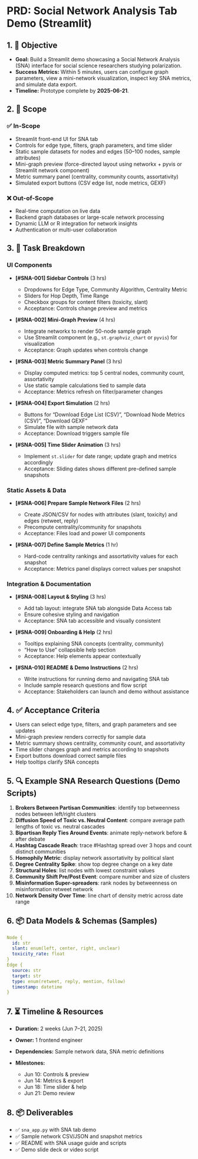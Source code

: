 # PRD: Social Network Analysis Tab Demo (Streamlit)

## 1. 🧩 Objective

* **Goal:** Build a Streamlit demo showcasing a Social Network Analysis (SNA) interface for social science researchers studying polarization.
* **Success Metrics:** Within 5 minutes, users can configure graph parameters, view a mini-network visualization, inspect key SNA metrics, and simulate data export.
* **Timeline:** Prototype complete by **2025-06-21**.

## 2. 📌 Scope

### ✅ In-Scope

* Streamlit front-end UI for SNA tab
* Controls for edge type, filters, graph parameters, and time slider
* Static sample datasets for nodes and edges (50–100 nodes, sample attributes)
* Mini-graph preview (force-directed layout using networkx + pyvis or Streamlit network component)
* Metric summary panel (centrality, community counts, assortativity)
* Simulated export buttons (CSV edge list, node metrics, GEXF)

### ❌ Out-of-Scope

* Real-time computation on live data
* Backend graph databases or large-scale network processing
* Dynamic LLM or R integration for network insights
* Authentication or multi-user collaboration

## 3. 🎫 Task Breakdown

### UI Components

* **\[#SNA-001] Sidebar Controls** (3 hrs)

  * Dropdowns for Edge Type, Community Algorithm, Centrality Metric
  * Sliders for Hop Depth, Time Range
  * Checkbox groups for content filters (toxicity, slant)
  * Acceptance: Controls change preview and metrics

* **\[#SNA-002] Mini-Graph Preview** (4 hrs)

  * Integrate networkx to render 50-node sample graph
  * Use Streamlit component (e.g., `st.graphviz_chart` or `pyvis`) for visualization
  * Acceptance: Graph updates when controls change

* **\[#SNA-003] Metric Summary Panel** (3 hrs)

  * Display computed metrics: top 5 central nodes, community count, assortativity
  * Use static sample calculations tied to sample data
  * Acceptance: Metrics refresh on filter/parameter changes

* **\[#SNA-004] Export Simulation** (2 hrs)

  * Buttons for “Download Edge List (CSV)”, “Download Node Metrics (CSV)”, “Download GEXF”
  * Simulate file with sample network data
  * Acceptance: Download triggers sample file

* **\[#SNA-005] Time Slider Animation** (3 hrs)

  * Implement `st.slider` for date range; update graph and metrics accordingly
  * Acceptance: Sliding dates shows different pre-defined sample snapshots

### Static Assets & Data

* **\[#SNA-006] Prepare Sample Network Files** (2 hrs)

  * Create JSON/CSV for nodes with attributes (slant, toxicity) and edges (retweet, reply)
  * Precompute centrality/community for snapshots
  * Acceptance: Files load and power UI components

* **\[#SNA-007] Define Sample Metrics** (1 hr)

  * Hard-code centrality rankings and assortativity values for each snapshot
  * Acceptance: Metrics panel displays correct values per snapshot

### Integration & Documentation

* **\[#SNA-008] Layout & Styling** (3 hrs)

  * Add tab layout: integrate SNA tab alongside Data Access tab
  * Ensure cohesive styling and navigation
  * Acceptance: SNA tab accessible and visually consistent

* **\[#SNA-009] Onboarding & Help** (2 hrs)

  * Tooltips explaining SNA concepts (centrality, community)
  * “How to Use” collapsible help section
  * Acceptance: Help elements appear contextually

* **\[#SNA-010] README & Demo Instructions** (2 hrs)

  * Write instructions for running demo and navigating SNA tab
  * Include sample research questions and flow script
  * Acceptance: Stakeholders can launch and demo without assistance

## 4. ✅ Acceptance Criteria

* Users can select edge type, filters, and graph parameters and see updates
* Mini-graph preview renders correctly for sample data
* Metric summary shows centrality, community count, and assortativity
* Time slider changes graph and metrics according to snapshots
* Export buttons download correct sample files
* Help tooltips clarify SNA concepts

## 5. 🔍 Example SNA Research Questions (Demo Scripts)

1. **Brokers Between Partisan Communities**: identify top betweenness nodes between left/right clusters
2. **Diffusion Speed of Toxic vs. Neutral Content**: compare average path lengths of toxic vs. neutral cascades
3. **Bipartisan Reply Ties Around Events**: animate reply-network before & after debate
4. **Hashtag Cascade Reach**: trace #Hashtag spread over 3 hops and count distinct communities
5. **Homophily Metric**: display network assortativity by political slant
6. **Degree Centrality Spike**: show top degree change on a key date
7. **Structural Holes**: list nodes with lowest constraint values
8. **Community Shift Pre/Post Event**: compare number and size of clusters
9. **Misinformation Super-spreaders**: rank nodes by betweenness on misinformation retweet network
10. **Network Density Over Time**: line chart of density metric across date range

## 6. 📦 Data Models & Schemas (Samples)

```yaml
Node {
  id: str
  slant: enum(left, center, right, unclear)
  toxicity_rate: float
}
Edge {
  source: str
  target: str
  type: enum(retweet, reply, mention, follow)
  timestamp: datetime
}
```

## 7. ⏳ Timeline & Resources

* **Duration:** 2 weeks (Jun 7–21, 2025)
* **Owner:** 1 frontend engineer
* **Dependencies:** Sample network data, SNA metric definitions
* **Milestones:**

  * Jun 10: Controls & preview
  * Jun 14: Metrics & export
  * Jun 18: Time slider & help
  * Jun 21: Demo review

## 8. 📦 Deliverables

* ✅ `sna_app.py` with SNA tab demo
* ✅ Sample network CSV/JSON and snapshot metrics
* ✅ README with SNA usage guide and scripts
* ✅ Demo slide deck or video script

